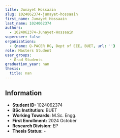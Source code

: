 ```yaml
---
title: Junayet Hossaain
slug: 1024062374-junayet-hossaain
first_name: Junayet Hossaain
last_name: 1024062374
authors:
  - 1024062374-Junayet-Hossaain
superuser: false
organizations:
  - {name: Q-PACER RG, Dept of EEE, BUET, url: ''}
role: Masters Student
user_groups:
  - Grad Students
graduation_year: nan
thesis:
  title: nan
---
```


## Information
* **Student ID:** 1024062374
* **BSc Institution:** BUET
* **Working Towards:** M.Sc. Engg.
* **First Enrollment:** 2024 October
* **Research Division:** EP
* **Thesis Status:** -
